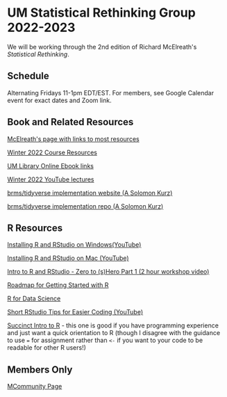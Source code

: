 # UM Statistical Rethinking Group 2022-2023

We will be working through the 2nd edition of Richard McElreath's *Statistical Rethinking*. 

## Schedule

Alternating Fridays 11-1pm EDT/EST. For members, see Google Calendar event for exact dates and Zoom link. 

## Book and Related Resources

[McElreath's page with links to most resources](https://xcelab.net/rm/statistical-rethinking/)

[Winter 2022 Course Resources](https://github.com/rmcelreath/stat_rethinking_2022)

[UM Library Online Ebook links](https://search.lib.umich.edu/catalog/record/99187285591406381)

[Winter 2022 YouTube lectures](https://youtube.com/playlist?list=PLDcUM9US4XdMROZ57-OIRtIK0aOynbgZN)

[brms/tidyverse implementation website (A Solomon Kurz)](https://bookdown.org/content/4857/)

[brms/tidyverse implementation repo (A Solomon Kurz)](https://github.com/ASKurz/Statistical_Rethinking_with_brms_ggplot2_and_the_tidyverse_2_ed)

## R Resources

[Installing R and RStudio on Windows(YouTube)](https://www.youtube.com/watch?v=rHZ9MGWxU5I)

[Installing R and RStudio on Mac (YouTube)](https://www.youtube.com/watch?v=AEebOXiMyyI&t=0s)

[Intro to R and RStudio  - Zero to (s)Hero Part 1 (2 hour workshop video)](https://youtu.be/NO6ikdBxSwg)

[Roadmap for Getting Started with R](https://oscarbaruffa.com/a-roadmap-for-getting-started-with-r/)

[R for Data Science](https://r4ds.had.co.nz/)

[Short RStudio Tips for Easier Coding (YouTube)](https://www.youtube.com/watch?v=MdCBBseprBE)

[Succinct Intro to R](https://r-guide.steveharoz.com/) - this one is good if you have programming experience and just want a quick orientation to R (though I disagree with the guidance to use `=` for assignment rather than `<-` if you want to your code to be readable for other R users!)

## Members Only

[MCommunity Page](https://mcommunity.umich.edu/group/statistical-rethinking)
